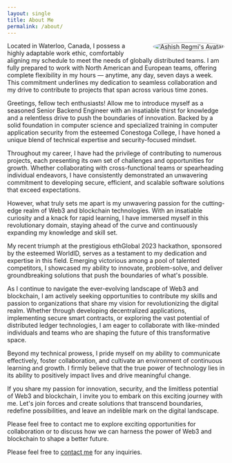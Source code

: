 ```yaml
---
layout: single
title: About Me
permalink: /about/
---
```


<div style="float: right; margin-left: 20px; margin-bottom: 10px;">
  <img src="{{ site.baseurl }}/assets/super_final.jpg" alt="Ashish Regmi's Avatar" style="width: auto; max-width: 200px; height: auto; border-radius: 50%; border: 2px solid #cccccc;"/>
</div>

Located in Waterloo, Canada, I possess a highly adaptable work ethic, comfortably aligning my schedule to meet the needs of globally distributed teams. I am fully prepared to work with North American and European teams, offering complete flexibility in my hours — anytime, any day, seven days a week. This commitment underlines my dedication to seamless collaboration and my drive to contribute to projects that span across various time zones.

Greetings, fellow tech enthusiasts! Allow me to introduce myself as a seasoned Senior Backend Engineer with an insatiable thirst for knowledge and a relentless drive to push the boundaries of innovation. Backed by a solid foundation in computer science and specialized training in computer application security from the esteemed Conestoga College, I have honed a unique blend of technical expertise and security-focused mindset.

Throughout my career, I have had the privilege of contributing to numerous projects, each presenting its own set of challenges and opportunities for growth. Whether collaborating with cross-functional teams or spearheading individual endeavors, I have consistently demonstrated an unwavering commitment to developing secure, efficient, and scalable software solutions that exceed expectations.

However, what truly sets me apart is my unwavering passion for the cutting-edge realm of Web3 and blockchain technologies. With an insatiable curiosity and a knack for rapid learning, I have immersed myself in this revolutionary domain, staying ahead of the curve and continuously expanding my knowledge and skill set.

My recent triumph at the prestigious ethGlobal 2023 hackathon, sponsored by the esteemed WorldID, serves as a testament to my dedication and expertise in this field. Emerging victorious among a pool of talented competitors, I showcased my ability to innovate, problem-solve, and deliver groundbreaking solutions that push the boundaries of what's possible.

As I continue to navigate the ever-evolving landscape of Web3 and blockchain, I am actively seeking opportunities to contribute my skills and passion to organizations that share my vision for revolutionizing the digital realm. Whether through developing decentralized applications, implementing secure smart contracts, or exploring the vast potential of distributed ledger technologies, I am eager to collaborate with like-minded individuals and teams who are shaping the future of this transformative space.

Beyond my technical prowess, I pride myself on my ability to communicate effectively, foster collaboration, and cultivate an environment of continuous learning and growth. I firmly believe that the true power of technology lies in its ability to positively impact lives and drive meaningful change.

If you share my passion for innovation, security, and the limitless potential of Web3 and blockchain, I invite you to embark on this exciting journey with me. Let's join forces and create solutions that transcend boundaries, redefine possibilities, and leave an indelible mark on the digital landscape.

Please feel free to contact me to explore exciting opportunities for collaboration or to discuss how we can harness the power of Web3 and blockchain to shape a better future.

Please feel free to [contact me](/portfolio/contact/) for any inquiries.
